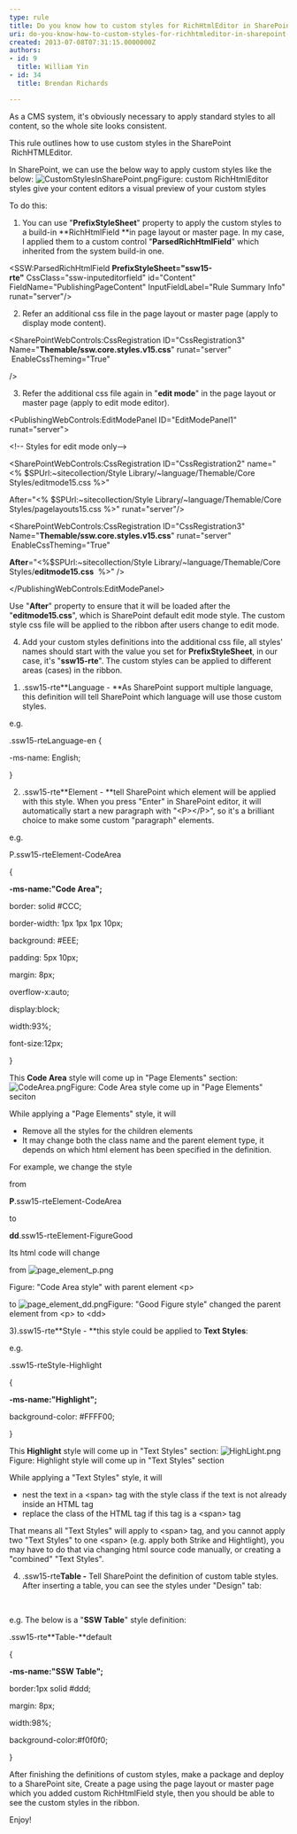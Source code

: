 ```yaml
---
type: rule
title: Do you know how to custom styles for RichHtmlEditor in SharePoint 2013?
uri: do-you-know-how-to-custom-styles-for-richhtmleditor-in-sharepoint-2013
created: 2013-07-08T07:31:15.0000000Z
authors:
- id: 9
  title: William Yin
- id: 34
  title: Brendan Richards

---
```


 

​​​​As a CMS system, it's obviously necessary to apply standard styles to all content, so the whole site looks consistent.



This rule outlines how to use custom styles in the SharePoint  RichHTMLEditor​.



In SharePoint, we can use the below way to apply custom styles like the below:
![CustomStylesInSharePoint.png](/SoftwareDevelopment/RulesToBetterSharePoint/PublishingImages/CustomStylesInSharePoint.png)Figure: custom RichHtmlEditor styles give your content editors a visual preview of your custom styles​



 
​To do this:

1. You can use "**PrefixStyleSheet**" property to apply the custom styles to a build-in **RichHtmlField **in page layout or master page. In my case, I applied them to a custom control "**ParsedRichHtmlField**" which inherited from the system build-in one.



&lt;SSW:ParsedRichHtmlField **PrefixStyleSheet="ssw15-rte"** CssClass="ssw-inputeditorfield" id="Content" FieldName="PublishingPageContent" InputFieldLabel="Rule Summary Info" runat="server"/&gt;



2. Refer an additional css file in the page layout or master page (apply to display mode content).

&lt;SharePointWebControls:CssRegistration ID="CssRegistration3"   Name="**Themable/ssw.core.styles.v15.css**" runat="server"  EnableCssTheming="True"

/&gt;



3. Refer the additional css file again in "**edit mode**" in the page layout or master page (apply to edit mode editor).

&lt;PublishingWebControls:EditModePanel ID="EditModePanel1" runat="server"&gt;

&lt;!-- Styles for edit mode only--&gt;

&lt;SharePointWebControls:CssRegistration ID="CssRegistration2" name="&lt;% $SPUrl:~sitecollection/Style Library/~language/Themable/Core Styles/editmode15.css %&gt;"

After="&lt;% $SPUrl:~sitecollection/Style Library/~language/Themable/Core Styles/pagelayouts15.css %&gt;" runat="server"/&gt;

&lt;SharePointWebControls:CssRegistration ID="CssRegistration3"   Name="**Themable/ssw.core.styles.v15.css**" runat="server"  EnableCssTheming="True"

**After**="&lt;%$SPUrl:~sitecollection/Style Library/~language/Themable/Core Styles/**editmode15.css**  %&gt;" /&gt;

&lt;/PublishingWebControls:EditModePanel&gt;

Use "**After**" property to ensure that it will be loaded after the "**editmode15.css**", which is SharePoint default edit mode style. The custom style css file will be applied to the ribbon after users change to edit mode.



4. Add your custom styles definitions into the additional css file, all styles' names should start with the value you set for **PrefixStyleSheet**, in our case, it's "**ssw15-rte**". The custom styles can be applied to different areas (cases) in the ribbon.

1) .ssw15-rte**Language - **As SharePoint support multiple language, this definition will tell SharePoint which language will use those custom styles.

e.g.

.ssw15-rteLanguage-en {

-ms-name: English;

}

2) .ssw15-rte**Element - **tell SharePoint which element will be applied with this style. When you press "Enter" in SharePoint editor, it will automatically start a new paragraph with "&lt;P&gt;&lt;/P&gt;", so it's a brilliant choice to make some custom "paragraph" elements.

e.g.

P.ssw15-rteElement-CodeArea

{

**-ms-name:"Code Area";**

border: solid #CCC;

border-width: 1px 1px 1px 10px;

background: #EEE;

padding: 5px 10px;

margin: 8px;

overflow-x:auto;

display:block;

width:93%;

font-size:12px;

}

This **Code Area** style will come up in "Page Elements" section:​
![CodeArea.png](/SoftwareDevelopment/RulesToBetterSharePoint/PublishingImages/CodeArea.png)Figure: Code Area style come up in "Page Elements" seciton


While applying a "Page Elements" style, it will



- Remove all the styles for the children elements
- It may change both the class name and the parent element type, it depends on which html element has been specified in the definition.


For example, we change the style


from

**P**.ssw15-rteElement-CodeArea

to

**dd**.ssw15-rteElement-FigureGood



Its html code will change


from
![page_element_p.png](/SoftwareDevelopment/RulesToBetterSharePoint/PublishingImages/page_element_p.png)

Figure: "Code Area style" with parent element &lt;p&gt;


to
![page_element_dd.png](/SoftwareDevelopment/RulesToBetterSharePoint/PublishingImages/page_element_dd.png)Figure: "Good Figure style" changed the parent element from &lt;p&gt; to &lt;dd&gt;




3).ssw15-rte**Style - **this style could be applied to **Text Styles**:



e.g.

.ssw15-rteStyle-Highlight

{

**-ms-name:"Highlight";**

background-color: #FFFF00;

}

This **Highlight** style will come up in "Text Styles" section:​
![HighLight.png](/SoftwareDevelopment/RulesToBetterSharePoint/PublishingImages/HighLight.png)Figure: Highlight style will come up in "Text Styles" section​


While applying a "Text Styles" style, it will



- nest the text in a &lt;span&gt; tag with the style class if the text is not already inside an HTML tag
- replace the class of the HTML tag if this tag is a &lt;span&gt; tag




That means all "Text Styles" will apply to &lt;span&gt; tag, and you cannot apply two "Text Styles" to one &lt;span&gt; (e.g. apply both Strike and Hightlight), you may have to do that via changing html source code manually, or creating a "combined" "Text Styles".



4) .ssw15-rte**Table -** Tell SharePoint the definition of custom table styles. After inserting a table, you can see the styles under "Design" tab:​

​



e.g. The below is a "**SSW Table**" style definition:

.ssw15-rte**Table-**default

{

**-ms-name:"SSW Table";**

border:1px solid #ddd;

margin: 8px;

width:98%;

background-color:#f0f0f0;

}



After finishing the definitions of custom styles, make a package and deploy to a SharePoint site, Create a page using the page layout or master page which you added custom RichHtmlField style, then you should be able to see the custom styles in the ribbon.



Enjoy!






